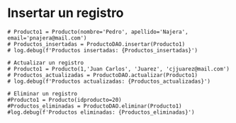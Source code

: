 

    

    



# Insertar un registro
    # Producto1 = Producto(nombre='Pedro', apellido='Najera', email='pnajera@mail.com')
    # Productos_insertadas = ProductoDAO.insertar(Producto1)
    # log.debug(f'Productos insertadas: {Productos_insertadas}')

    # Actualizar un registro
    # Producto1 = Producto(1,'Juan Carlos', 'Juarez', 'cjjuarez@mail.com')
    # Productos_actualizadas = ProductoDAO.actualizar(Producto1)
    # log.debug(f'Productos actualizadas: {Productos_actualizadas}')

    # Eliminar un registro
    #Producto1 = Producto(idproducto=20)
    #Productos_eliminadas = ProductoDAO.eliminar(Producto1)
    #log.debug(f'Productos eliminadas: {Productos_eliminadas}')



